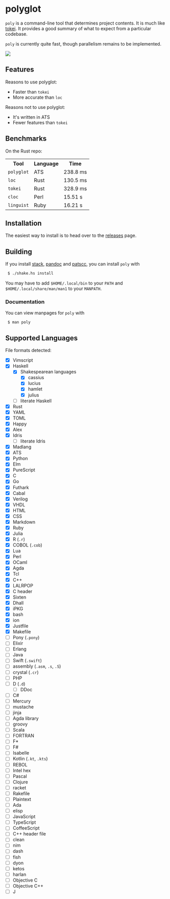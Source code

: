 # polyglot

`poly` is a command-line tool that determines project contents. It is much
like [tokei](https://github.com/Aaronepower/tokei). It provides a good summary
of what to expect from a particular codebase.

`poly` is currently quite fast, though parallelism remains to be implemented.

<img src=https://github.com/vmchale/polyglot/raw/master/screenshot.png>

## Features

Reasons to use polyglot:

  * Faster than `tokei`
  * More accurate than `loc`

Reasons not to use polyglot:

  * It's written in ATS
  * Fewer features than `tokei`

## Benchmarks

On the Rust repo:

<table>
  <tr>
    <th>Tool</th>
    <th>Language</th>
    <th>Time</th>
  </tr>
  <tr>
    <td><code>polyglot</code></td>
    <td>ATS</td>
    <td>238.8 ms</td>
  </tr>
  <tr>
    <td><code>loc</code></td>
    <td>Rust</td>
    <td>130.5 ms</td>
  </tr>
  <tr>
    <td><code>tokei</code></td>
    <td>Rust</td>
    <td>328.9 ms</td>
  </tr>
  <tr>
    <td><code>cloc</code></td>
    <td>Perl</td>
    <td>15.51 s</td>
  </tr>
  <tr>
    <td><code>linguist</code></td>
    <td>Ruby</td>
    <td>16.21 s</td>
  </tr>
</table>

## Installation

The easiest way to install is to head over to the
[releases](https://github.com/vmchale/polyglot/releases) page.

## Building

If you install [stack](http://haskellstack.org/), [pandoc](http://pandoc.org/) and
[patscc](http://www.ats-lang.org/Downloads.html), you can install `poly` with

```bash
 $ ./shake.hs install
```

You may have to add `$HOME/.local/bin` to your `PATH` and
`$HOME/.local/share/man/man1` to your `MANPATH`.

### Documentation

You can view manpages for `poly` with

```
 $ man poly
```

## Supported Languages

File formats detected:
  - [x] Vimscript
  - [x] Haskell
    - [x] Shakespearean languages
      - [x] cassius
      - [x] lucius
      - [x] hamlet
      - [x] julius
    - [ ] literate Haskell
  - [x] Rust
  - [x] YAML
  - [x] TOML
  - [x] Happy
  - [x] Alex
  - [x] Idris
    - [ ] literate Idris
  - [x] Madlang
  - [x] ATS
  - [x] Python
  - [x] Elm
  - [x] PureScript
  - [x] C
  - [x] Go
  - [x] Futhark
  - [x] Cabal
  - [x] Verilog
  - [x] VHDL
  - [x] HTML
  - [x] CSS
  - [x] Markdown
  - [x] Ruby
  - [x] Julia
  - [x] R (`.r`)
  - [x] COBOL (`.cob`)
  - [x] Lua
  - [x] Perl
  - [x] OCaml
  - [x] Agda
  - [x] Tcl
  - [x] C++
  - [x] LALRPOP
  - [x] C header
  - [x] Sixten
  - [x] Dhall
  - [x] iPKG
  - [x] bash
  - [x] ion
  - [x] Justfile
  - [x] Makefile
  - [ ] Pony (`.pony`)
  - [ ] Elixir
  - [ ] Erlang
  - [ ] Java
  - [ ] Swift (`.swift`)
  - [ ] assembly (`.asm`, `.s`, `.S`)
  - [ ] crystal (`.cr`)
  - [ ] PHP
  - [ ] D (`.d`)
    - [ ] DDoc
  - [ ] C#
  - [ ] Mercury
  - [ ] mustache
  - [ ] jinja
  - [ ] Agda library
  - [ ] groovy
  - [ ] Scala
  - [ ] FORTRAN
  - [ ] F\*
  - [ ] F#
  - [ ] Isabelle
  - [ ] Kotlin (`.kt`, `.kts`)
  - [ ] REBOL
  - [ ] Intel hex
  - [ ] Pascal
  - [ ] Clojure
  - [ ] racket
  - [ ] Rakefile
  - [ ] Plaintext
  - [ ] Ada
  - [ ] elisp
  - [ ] JavaScript
  - [ ] TypeScript
  - [ ] CoffeeScript
  - [ ] C++ header file
  - [ ] clean
  - [ ] nim
  - [ ] dash
  - [ ] fish
  - [ ] dyon
  - [ ] ketos
  - [ ] harlan
  - [ ] Objective C
  - [ ] Objective C++
  - [ ] J
